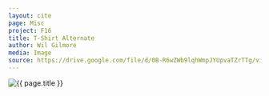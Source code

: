 ```yaml
---
layout: cite
page: Misc
project: F16
title: T-Shirt Alternate
author: Wil Gilmore
media: Image
source: https://drive.google.com/file/d/0B-R6wZWb9lqhWmpJYUpvaTZrTTg/view?usp=sharing
---
```

![{{ page.title }}](/projects/F16/misc/tshirtalt.jpg)
